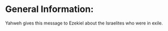 # General Information:

Yahweh gives this message to Ezekiel about the Israelites who were in exile.